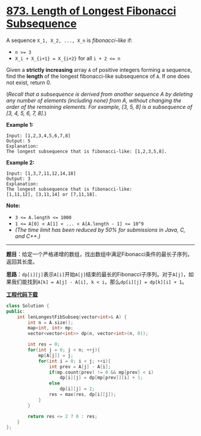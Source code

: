 # [873. Length of Longest Fibonacci Subsequence](https://leetcode.com/problems/length-of-longest-fibonacci-subsequence/)

A sequence `X_1, X_2, ..., X_n` is *fibonacci-like* if:

- `n >= 3`
- `X_i + X_{i+1} = X_{i+2}` for all `i + 2 <= n`

Given a **strictly increasing** array `A` of positive integers forming a sequence, find the **length** of the longest fibonacci-like subsequence of `A`.  If one does not exist, return 0.

(*Recall that a subsequence is derived from another sequence A by deleting any number of elements (including none) from A, without changing the order of the remaining elements.  For example, [3, 5, 8] is a subsequence of [3, 4, 5, 6, 7, 8].*)

**Example 1:**

```
Input: [1,2,3,4,5,6,7,8]
Output: 5
Explanation:
The longest subsequence that is fibonacci-like: [1,2,3,5,8].
```

**Example 2:**

```
Input: [1,3,7,11,12,14,18]
Output: 3
Explanation:
The longest subsequence that is fibonacci-like:
[1,11,12], [3,11,14] or [7,11,18].
```

**Note:**

- `3 <= A.length <= 1000`
- `1 <= A[0] < A[1] < ... < A[A.length - 1] <= 10^9`
- *(The time limit has been reduced by 50% for submissions in Java, C, and C++.)*

-----

**题目**：给定一个严格递增的数组，找出数组中满足Fibonacci条件的最长子序列，返回其长度。

**思路**：`dp[i][j]`表示`A[i]`开始`A[j]`结束的最长的Fibonacci子序列。对于`A[j]`，如果我们能找到`A[k] = A[j] - A[i], k < i`，那么`dp[i][j] = dp[k][i] + 1`。

[**工程代码下载**](https://github.com/shenkh/leetcode)

```cpp
class Solution {
public:
    int lenLongestFibSubseq(vector<int>& A) {
        int n = A.size();
        map<int, int> mp;
        vector<vector<int>> dp(n, vector<int>(n, 0));

        int res = 0;
        for(int j = 0; j < n; ++j){
            mp[A[j]] = j;
            for(int i = 0; i < j; ++i){
                int prev = A[j] - A[i];
                if(mp.count(prev) != 0 && mp[prev] < i)
                    dp[i][j] = dp[mp[prev]][i] + 1;
                else
                    dp[i][j] = 2;
                res = max(res, dp[i][j]);
            }
        }

        return res <= 2 ? 0 : res;
    }
};
```
